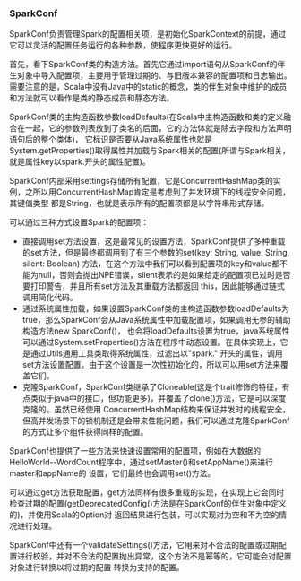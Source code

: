 ### SparkConf

SparkConf负责管理Spark的配置相关项，是初始化SparkContext的前提，通过它可以灵活的配置任务运行的各种参数，使程序更快更好的运行。

首先，看下SparkConf类的构造方法。首先它通过import语句从SparkConf的伴生对象中导入配置项，主要用于管理过期的、与旧版本兼容的配置项和日志输出。
需要注意的是，Scala中没有Java中的static的概念，类的伴生对象中维护的成员和方法就可以看作是类的静态成员和静态方法。

SparkConf类的主构造函数参数loadDefaults(在Scala中主构造函数和类的定义融合在一起，它的参数列表放到了类名的后面，它的方法体就是除去字段和方法声明语句后的整个类体)，
它标识是否要从Java系统属性也就是System.getProperties()取得属性并加载与Spark相关的配置(所谓与Spark相关，就是属性key以spark.开头的属性配置)。

SparkConf内部采用settings存储所有配置，它是ConcurrentHashMap类的实例，之所以用ConcurrentHashMap肯定是考虑到了并发环境下的线程安全问题，其键值类型
都是String，也就是表示所有的配置项都是以字符串形式存储。

可以通过三种方式设置Spark的配置项：
  * 直接调用set方法设置，这是最常见的设置方法，SparkConf提供了多种重载的set方法，但是最终都调用到了有三个参数的set(key: String, value: String, silent: Boolean)
  方法，在这个方法中我们可以看到配置项的key和value都不能为null，否则会抛出NPE错误，silent表示的是如果给定的配置项已过时是否要打印警告，并且所有set方法及其重载方法都返回
  this，因此能够通过链式调用简化代码。
  * 通过系统属性加载，如果设置SparkConf类的主构造函数参数loadDefaults为true，那么SparkConf会从Java系统属性中加载配置项，如果调用无参的辅助构造方法new SparkConf()，
  也会将loadDefaults设置为true，java系统属性可以通过System.setProperties()方法在程序中动态设置。在具体实现上，它是通过Utils通用工具类取得系统属性，过滤出以"spark."
  开头的属性，调用set方法设置配置。由于这个设置是一次性初始化的，所以可以用set方法来覆盖它们。
  * 克隆SparkConf，SparkConf类继承了Cloneable(这是个trait修饰的特征，有点类似于java中的接口，但功能更多)，并覆盖了clone()方法，它是可以深度克隆的。虽然已经使用
  ConcurrentHashMap结构来保证并发时的线程安全，但高并发场景下的锁机制还是会带来性能问题，我们可以通过克隆SparkConf的方式让多个组件获得同样的配置。

SparkConf也提供了一些方法来快速设置常用的配置项，例如在大数据的HelloWorld--WordCount程序中，通过setMaster()和setAppName()来进行master和appName的
设置，它们最终也会调用set()方法。

可以通过get方法获取配置，get方法同样有很多重载的实现，在实现上它会同时检查过期的配置(getDeprecatedConfig()方法是在SparkConf的伴生对象中定义的)，并使用Scala的Option对
返回结果进行包装，可以实现对为空和不为空的情况进行处理。

SparkConf中还有一个validateSettings()方法，它用来对不合法的配置或过期配置进行校验，并对不合法的配置抛出异常，这个方法不是幂等的，它可能会对配置对象进行转换以将过期的配置
转换为支持的配置。
